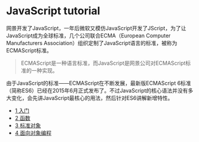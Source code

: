 # JavaScript tutorial

网景开发了JavaScript，一年后微软又模仿JavaScript开发了JScript，为了让JavaScript成为全球标准，几个公司联合ECMA（European Computer Manufacturers Association）组织定制了JavaScript语言的标准，被称为ECMAScript标准。

> ECMAScript是一种语言标准，而JavaScript是网景公司对ECMAScript标准的一种实现。

由于JavaScript的标准——ECMAScript在不断发展，最新版ECMAScript 6标准（简称ES6）已经在2015年6月正式发布了。不过JavaScript的核心语法并没有多大变化，会先讲JavaScript最核心的用法，然后针对ES6讲解新增特性。

 - [1 入门](1-入门.md)
 - [2 函数](2-函数.md)
 - [3 标准对象](3-标准对象.md)
 - [4 面向对象编程](4-面向对象编程.md)
